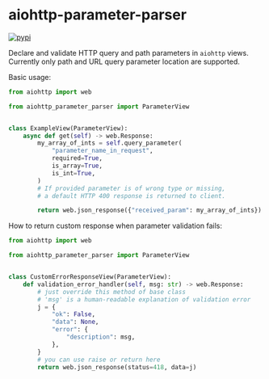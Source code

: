 # aiohttp-parameter-parser

[![pypi](https://img.shields.io/pypi/v/aiohttp-parameter-parser.svg)](https://pypi.python.org/pypi/aiohttp-parameter-parser)

Declare and validate HTTP query and path parameters in `aiohttp` views.
Currently only path and URL query parameter location are supported.

Basic usage:
```python
from aiohttp import web

from aiohttp_parameter_parser import ParameterView


class ExampleView(ParameterView):
    async def get(self) -> web.Response:
        my_array_of_ints = self.query_parameter(
            "parameter_name_in_request",
            required=True,
            is_array=True,
            is_int=True,
        )
        # If provided parameter is of wrong type or missing, 
        # a default HTTP 400 response is returned to client.

        return web.json_response({"received_param": my_array_of_ints})
```

How to return custom response when parameter validation fails:
```python
from aiohttp import web

from aiohttp_parameter_parser import ParameterView


class CustomErrorResponseView(ParameterView):
    def validation_error_handler(self, msg: str) -> web.Response:
        # just override this method of base class
        # 'msg' is a human-readable explanation of validation error
        j = {
            "ok": False,
            "data": None,
            "error": {
                "description": msg,
            },
        }
        # you can use raise or return here
        return web.json_response(status=418, data=j)
```
